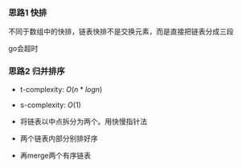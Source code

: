 ### 思路1 快排

不同于数组中的快排，链表快排不是交换元素，而是直接把链表分成三段

go会超时

### 思路2 归并排序

- t-complexity: $O(n * logn)$
- s-complexity: $O(1)$

- 将链表以中点拆分为两个。用快慢指针法
- 两个链表内部分别排好序
- 再merge两个有序链表

